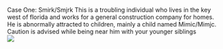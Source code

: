 Case One: Smirk/Smjrk
    This is a troubling individual who lives in the key west of florida and works for a general construction company for homes. He is abnormally attracted to children, mainly a child named Mimic/Mimjc. Caution is advised while being near him with your younger siblings
    <br>
    <img src="https://cdn.discordapp.com/attachments/857843095298899981/1348120641404014654/image.png?ex=67ce4eaf&is=67ccfd2f&hm=724b275674b7b7e3f7410e5cd0467c18e15a92ae3a7a6fb9f17bac36ec585aee&">
